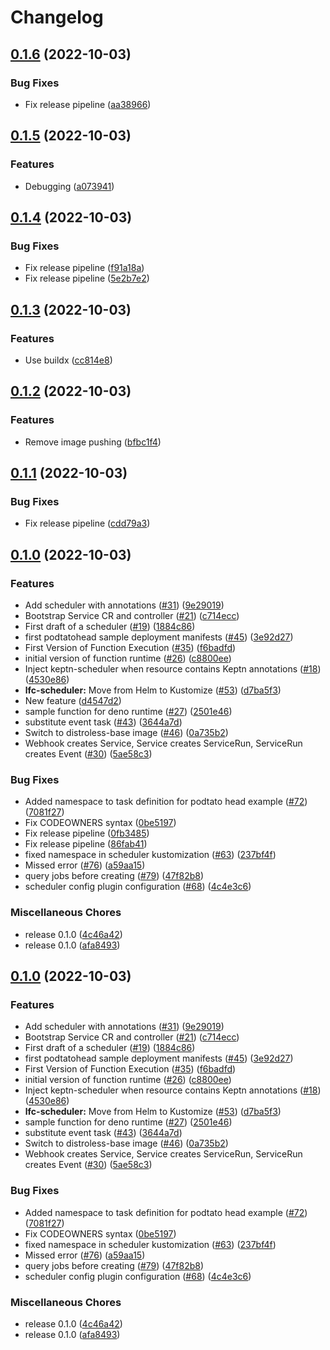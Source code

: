 # Changelog

## [0.1.6](https://github.com/mowies/lifecycle-controller/compare/v0.1.5...v0.1.6) (2022-10-03)


### Bug Fixes

* Fix release pipeline ([aa38966](https://github.com/mowies/lifecycle-controller/commit/aa3896672f3ec5e6846737934527434718a2c50a))

## [0.1.5](https://github.com/mowies/lifecycle-controller/compare/v0.1.4...v0.1.5) (2022-10-03)


### Features

* Debugging ([a073941](https://github.com/mowies/lifecycle-controller/commit/a07394129af4942edd251ef2c34fa6790de46fc9))

## [0.1.4](https://github.com/mowies/lifecycle-controller/compare/v0.1.3...v0.1.4) (2022-10-03)


### Bug Fixes

* Fix release pipeline ([f91a18a](https://github.com/mowies/lifecycle-controller/commit/f91a18a90f79f86c9e11e31b924986a3387655c1))
* Fix release pipeline ([5e2b7e2](https://github.com/mowies/lifecycle-controller/commit/5e2b7e2cfa8d441e67ef7dbbe00a58728a6e8001))

## [0.1.3](https://github.com/mowies/lifecycle-controller/compare/v0.1.2...v0.1.3) (2022-10-03)


### Features

* Use buildx ([cc814e8](https://github.com/mowies/lifecycle-controller/commit/cc814e822a0d2d1e098d76983f32540953f4e2e6))

## [0.1.2](https://github.com/mowies/lifecycle-controller/compare/v0.1.1...v0.1.2) (2022-10-03)


### Features

* Remove image pushing ([bfbc1f4](https://github.com/mowies/lifecycle-controller/commit/bfbc1f4303a260038f09cbb7d045d736a6e27a76))

## [0.1.1](https://github.com/mowies/lifecycle-controller/compare/v0.1.0...v0.1.1) (2022-10-03)


### Bug Fixes

* Fix release pipeline ([cdd79a3](https://github.com/mowies/lifecycle-controller/commit/cdd79a3b19ec41051a8a88acbf5c38575c651509))

## [0.1.0](https://github.com/mowies/lifecycle-controller/compare/v0.1.0...v0.1.0) (2022-10-03)


### Features

* Add scheduler with annotations ([#31](https://github.com/mowies/lifecycle-controller/issues/31)) ([9e29019](https://github.com/mowies/lifecycle-controller/commit/9e29019c098fd4f1d5e36500bd2c7ef410421aa8))
* Bootstrap Service CR and controller ([#21](https://github.com/mowies/lifecycle-controller/issues/21)) ([c714ecc](https://github.com/mowies/lifecycle-controller/commit/c714eccc3b9c4d1309036fc9d193da3154b4cac5))
* First draft of a scheduler ([#19](https://github.com/mowies/lifecycle-controller/issues/19)) ([1884c86](https://github.com/mowies/lifecycle-controller/commit/1884c8678a681ed322a0ef2ea07fad3e24e01237))
* first podtatohead sample deployment manifests ([#45](https://github.com/mowies/lifecycle-controller/issues/45)) ([3e92d27](https://github.com/mowies/lifecycle-controller/commit/3e92d277ebf1a9063ebcf80f05ebe62958e45cbb))
* First Version of Function Execution ([#35](https://github.com/mowies/lifecycle-controller/issues/35)) ([f6badfd](https://github.com/mowies/lifecycle-controller/commit/f6badfd19f9f0b15c04364be7b03f524c920a015))
* initial version of function runtime ([#26](https://github.com/mowies/lifecycle-controller/issues/26)) ([c8800ee](https://github.com/mowies/lifecycle-controller/commit/c8800ee352b5d0d5eccd7338cd4fa6a3ae7d2efa))
* Inject keptn-scheduler when resource contains Keptn annotations ([#18](https://github.com/mowies/lifecycle-controller/issues/18)) ([4530e86](https://github.com/mowies/lifecycle-controller/commit/4530e8602beb4fc923b767eb586e44752f725400))
* **lfc-scheduler:** Move from Helm to Kustomize ([#53](https://github.com/mowies/lifecycle-controller/issues/53)) ([d7ba5f3](https://github.com/mowies/lifecycle-controller/commit/d7ba5f35f1b32451f833d9fd53079b4162837bde))
* New feature ([d4547d2](https://github.com/mowies/lifecycle-controller/commit/d4547d29c7002baecd8b9aa0011ad8758696924c))
* sample function for deno runtime ([#27](https://github.com/mowies/lifecycle-controller/issues/27)) ([2501e46](https://github.com/mowies/lifecycle-controller/commit/2501e46a18dfc4ab436669fa7c42c570abad5a52))
* substitute event task ([#43](https://github.com/mowies/lifecycle-controller/issues/43)) ([3644a7d](https://github.com/mowies/lifecycle-controller/commit/3644a7d9a0d4a565a9d857348a63ed91d8cb8102))
* Switch to distroless-base image ([#46](https://github.com/mowies/lifecycle-controller/issues/46)) ([0a735b2](https://github.com/mowies/lifecycle-controller/commit/0a735b2ca22a02ca42faf7d091741d39e0f5a547))
* Webhook creates Service, Service creates ServiceRun, ServiceRun creates Event ([#30](https://github.com/mowies/lifecycle-controller/issues/30)) ([5ae58c3](https://github.com/mowies/lifecycle-controller/commit/5ae58c33abe965e79bb405e74c0f308f1220d4ee))


### Bug Fixes

* Added namespace to task definition for podtato head example ([#72](https://github.com/mowies/lifecycle-controller/issues/72)) ([7081f27](https://github.com/mowies/lifecycle-controller/commit/7081f2772aee5abec840a58c7ab700603e84cf52))
* Fix CODEOWNERS syntax ([0be5197](https://github.com/mowies/lifecycle-controller/commit/0be5197c19ea3066d28fe8e97f274efff21f66ff))
* Fix release pipeline ([0fb3485](https://github.com/mowies/lifecycle-controller/commit/0fb34854b1a293d8365189e61b77c267427dfb4c))
* Fix release pipeline ([86fab41](https://github.com/mowies/lifecycle-controller/commit/86fab4131e73817d261e8399e49eff15466c3528))
* fixed namespace in scheduler kustomization ([#63](https://github.com/mowies/lifecycle-controller/issues/63)) ([237bf4f](https://github.com/mowies/lifecycle-controller/commit/237bf4f480161f48aa0c4b5f2afbff433447d2a8))
* Missed error ([#76](https://github.com/mowies/lifecycle-controller/issues/76)) ([a59aa15](https://github.com/mowies/lifecycle-controller/commit/a59aa1552795bce15e39195af235fd42d1448e61))
* query jobs before creating ([#79](https://github.com/mowies/lifecycle-controller/issues/79)) ([47f82b8](https://github.com/mowies/lifecycle-controller/commit/47f82b891d9d20ade2928faae307009e5c96ae22))
* scheduler config plugin configuration ([#68](https://github.com/mowies/lifecycle-controller/issues/68)) ([4c4e3c6](https://github.com/mowies/lifecycle-controller/commit/4c4e3c60a0e11267dc69ea7d8470555e3ee4f91e))


### Miscellaneous Chores

* release 0.1.0 ([4c46a42](https://github.com/mowies/lifecycle-controller/commit/4c46a4297c540b9da30c5a373624d4b8e8a88231))
* release 0.1.0 ([afa8493](https://github.com/mowies/lifecycle-controller/commit/afa849324fa422352ed61faa7f0dc75d74c3c25d))

## [0.1.0](https://github.com/keptn-sandbox/lifecycle-controller/compare/v0.1.0...v0.1.0) (2022-10-03)


### Features

* Add scheduler with annotations ([#31](https://github.com/keptn-sandbox/lifecycle-controller/issues/31)) ([9e29019](https://github.com/keptn-sandbox/lifecycle-controller/commit/9e29019c098fd4f1d5e36500bd2c7ef410421aa8))
* Bootstrap Service CR and controller ([#21](https://github.com/keptn-sandbox/lifecycle-controller/issues/21)) ([c714ecc](https://github.com/keptn-sandbox/lifecycle-controller/commit/c714eccc3b9c4d1309036fc9d193da3154b4cac5))
* First draft of a scheduler ([#19](https://github.com/keptn-sandbox/lifecycle-controller/issues/19)) ([1884c86](https://github.com/keptn-sandbox/lifecycle-controller/commit/1884c8678a681ed322a0ef2ea07fad3e24e01237))
* first podtatohead sample deployment manifests ([#45](https://github.com/keptn-sandbox/lifecycle-controller/issues/45)) ([3e92d27](https://github.com/keptn-sandbox/lifecycle-controller/commit/3e92d277ebf1a9063ebcf80f05ebe62958e45cbb))
* First Version of Function Execution ([#35](https://github.com/keptn-sandbox/lifecycle-controller/issues/35)) ([f6badfd](https://github.com/keptn-sandbox/lifecycle-controller/commit/f6badfd19f9f0b15c04364be7b03f524c920a015))
* initial version of function runtime ([#26](https://github.com/keptn-sandbox/lifecycle-controller/issues/26)) ([c8800ee](https://github.com/keptn-sandbox/lifecycle-controller/commit/c8800ee352b5d0d5eccd7338cd4fa6a3ae7d2efa))
* Inject keptn-scheduler when resource contains Keptn annotations ([#18](https://github.com/keptn-sandbox/lifecycle-controller/issues/18)) ([4530e86](https://github.com/keptn-sandbox/lifecycle-controller/commit/4530e8602beb4fc923b767eb586e44752f725400))
* **lfc-scheduler:** Move from Helm to Kustomize ([#53](https://github.com/keptn-sandbox/lifecycle-controller/issues/53)) ([d7ba5f3](https://github.com/keptn-sandbox/lifecycle-controller/commit/d7ba5f35f1b32451f833d9fd53079b4162837bde))
* sample function for deno runtime ([#27](https://github.com/keptn-sandbox/lifecycle-controller/issues/27)) ([2501e46](https://github.com/keptn-sandbox/lifecycle-controller/commit/2501e46a18dfc4ab436669fa7c42c570abad5a52))
* substitute event task ([#43](https://github.com/keptn-sandbox/lifecycle-controller/issues/43)) ([3644a7d](https://github.com/keptn-sandbox/lifecycle-controller/commit/3644a7d9a0d4a565a9d857348a63ed91d8cb8102))
* Switch to distroless-base image ([#46](https://github.com/keptn-sandbox/lifecycle-controller/issues/46)) ([0a735b2](https://github.com/keptn-sandbox/lifecycle-controller/commit/0a735b2ca22a02ca42faf7d091741d39e0f5a547))
* Webhook creates Service, Service creates ServiceRun, ServiceRun creates Event ([#30](https://github.com/keptn-sandbox/lifecycle-controller/issues/30)) ([5ae58c3](https://github.com/keptn-sandbox/lifecycle-controller/commit/5ae58c33abe965e79bb405e74c0f308f1220d4ee))


### Bug Fixes

* Added namespace to task definition for podtato head example ([#72](https://github.com/keptn-sandbox/lifecycle-controller/issues/72)) ([7081f27](https://github.com/keptn-sandbox/lifecycle-controller/commit/7081f2772aee5abec840a58c7ab700603e84cf52))
* Fix CODEOWNERS syntax ([0be5197](https://github.com/keptn-sandbox/lifecycle-controller/commit/0be5197c19ea3066d28fe8e97f274efff21f66ff))
* fixed namespace in scheduler kustomization ([#63](https://github.com/keptn-sandbox/lifecycle-controller/issues/63)) ([237bf4f](https://github.com/keptn-sandbox/lifecycle-controller/commit/237bf4f480161f48aa0c4b5f2afbff433447d2a8))
* Missed error ([#76](https://github.com/keptn-sandbox/lifecycle-controller/issues/76)) ([a59aa15](https://github.com/keptn-sandbox/lifecycle-controller/commit/a59aa1552795bce15e39195af235fd42d1448e61))
* query jobs before creating ([#79](https://github.com/keptn-sandbox/lifecycle-controller/issues/79)) ([47f82b8](https://github.com/keptn-sandbox/lifecycle-controller/commit/47f82b891d9d20ade2928faae307009e5c96ae22))
* scheduler config plugin configuration ([#68](https://github.com/keptn-sandbox/lifecycle-controller/issues/68)) ([4c4e3c6](https://github.com/keptn-sandbox/lifecycle-controller/commit/4c4e3c60a0e11267dc69ea7d8470555e3ee4f91e))


### Miscellaneous Chores

* release 0.1.0 ([4c46a42](https://github.com/keptn-sandbox/lifecycle-controller/commit/4c46a4297c540b9da30c5a373624d4b8e8a88231))
* release 0.1.0 ([afa8493](https://github.com/keptn-sandbox/lifecycle-controller/commit/afa849324fa422352ed61faa7f0dc75d74c3c25d))
